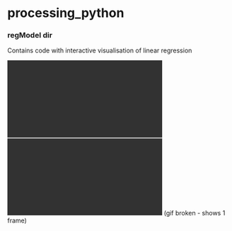# processing_python

### regModel dir
<p>Contains code with interactive visualisation of linear regression</p>

![](regression_model.gif)
(gif broken - shows 1 frame)